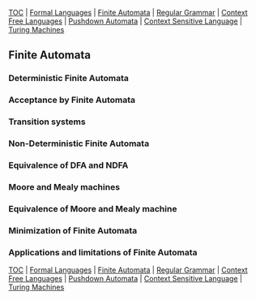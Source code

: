 [TOC](index.md) | [Formal Languages](formal.md) | [Finite Automata](finite.md) | [Regular Grammar](regular.md) | [Context Free Languages](contextF.md) | [Pushdown Automata](pushdown.md) | [Context Sensitive Language](contextS.md) | [Turing Machines](turing.md)

## Finite Automata

### Deterministic Finite Automata

### Acceptance by Finite Automata

### Transition systems

### Non-Deterministic Finite Automata

### Equivalence of DFA and NDFA

### Moore and Mealy machines

### Equivalence of Moore and Mealy machine

### Minimization of Finite Automata

### Applications and limitations of Finite Automata

[TOC](index.md) | [Formal Languages](formal.md) | [Finite Automata](finite.md) | [Regular Grammar](regular.md) | [Context Free Languages](contextF.md) | [Pushdown Automata](pushdown.md) | [Context Sensitive Language](contextS.md) | [Turing Machines](turing.md)
